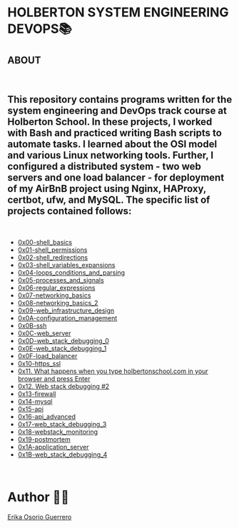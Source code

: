 #  HOLBERTON SYSTEM ENGINEERING DEVOPS:books: 


## ABOUT 
<br>

## This repository contains programs written for the system engineering and DevOps track course at Holberton School. In these projects, I worked with Bash and practiced writing Bash scripts to automate tasks. I learned about the OSI model and various Linux networking tools. Further, I configured a distributed system - two web servers and one load balancer - for deployment of my AirBnB project using Nginx, HAProxy, certbot, ufw, and MySQL. The specific list of projects contained follows:

<br>

* [0x00-shell_basics](https://github.com/erikaosgue/holberton-system_engineering-devops/tree/master/0x00-shell_basics)
* [0x01-shell_permissions](https://github.com/erikaosgue/holberton-system_engineering-devops/tree/master/0x01-shell_permissions)
* [0x02-shell_redirections](https://github.com/erikaosgue/holberton-system_engineering-devops/tree/master/0x02-shell_redirections)
* [0x03-shell_variables_expansions](https://github.com/erikaosgue/holberton-system_engineering-devops/tree/master/0x03-shell_variables_expansions)
* [0x04-loops_conditions_and_parsing](https://github.com/erikaosgue/holberton-system_engineering-devops/tree/master/0x04-loops_conditions_and_parsing)
* [0x05-processes_and_signals](https://github.com/erikaosgue/holberton-system_engineering-devops/tree/master/0x05-processes_and_signals)
* [0x06-regular_expressions](https://github.com/erikaosgue/holberton-system_engineering-devops/tree/master/0x06-regular_expressions)
* [0x07-networking_basics](https://github.com/erikaosgue/holberton-system_engineering-devops/tree/master/0x07-networking_basics)
* [0x08-networking_basics_2](https://github.com/erikaosgue/holberton-system_engineering-devops/tree/master/0x08-networking_basics_2)
* [0x09-web_infrastructure_design](https://github.com/erikaosgue/holberton-system_engineering-devops/tree/master/0x09-web_infrastructure_design)
* [0x0A-configuration_management ](https://github.com/erikaosgue/holberton-system_engineering-devops/tree/master/0x0A-configuration_management)
* [0x0B-ssh](https://github.com/erikaosgue/holberton-system_engineering-devops/tree/master/0x0B-ssh)
* [0x0C-web_server](https://github.com/erikaosgue/holberton-system_engineering-devops/tree/master/0x0C-web_server)
* [0x0D-web_stack_debugging_0 ](https://github.com/erikaosgue/holberton-system_engineering-devops/tree/master/0x0C-web_server)
* [0x0E-web_stack_debugging_1](https://github.com/erikaosgue/holberton-system_engineering-devops/tree/master/0x0E-web_stack_debugging_1)
* [0x0F-load_balancer](https://github.com/erikaosgue/holberton-system_engineering-devops/tree/master/0x0F-load_balancer)
* [0x10-https_ssl ](https://github.com/erikaosgue/holberton-system_engineering-devops/tree/master/0x10-https_ssl)
* [0x11. What happens when you type holbertonschool.com in your browser and press Enter](https://github.com/erikaosgue/holberton-system_engineering-devops/tree/master/0x11-what_happens_when_your_type_holbertonschool_com_in_your_browser_and_press_enter)
* [0x12. Web stack debugging #2](https://github.com/erikaosgue/holberton-system_engineering-devops/tree/master/0x12-web_stack_debugging_2)
* [0x13-firewall](https://github.com/erikaosgue/holberton-system_engineering-devops/tree/master/0x13-firewall)
* [0x14-mysql](https://github.com/erikaosgue/holberton-system_engineering-devops/tree/master/0x14-mysql)
* [0x15-api](https://github.com/erikaosgue/holberton-system_engineering-devops/tree/master/0x15-api)
* [0x16-api_advanced](https://github.com/erikaosgue/holberton-system_engineering-devops/tree/master/0x16-api_advanced)
* [0x17-web_stack_debugging_3](https://github.com/erikaosgue/holberton-system_engineering-devops/tree/master/0x17-web_stack_debugging_3)
* [0x18-webstack_monitoring](https://github.com/erikaosgue/holberton-system_engineering-devops/tree/master/0x18-webstack_monitoring)
* [0x19-postmortem](https://github.com/erikaosgue/holberton-system_engineering-devops/tree/master/0x19-postmortem)
* [0x1A-application_server](https://github.com/erikaosgue/holberton-system_engineering-devops/tree/master/0x1A-application_server)
* [0x1B-web_stack_debugging_4](https://github.com/erikaosgue/holberton-system_engineering-devops/tree/master/0x1B-web_stack_debugging_4)


<br>

# Author 👩‍💻 

[Erika Osorio Guerrero](https://github.com/erikaosgue)


